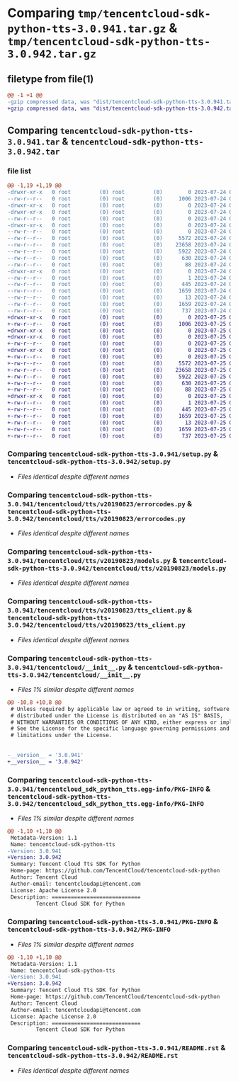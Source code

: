 # Comparing `tmp/tencentcloud-sdk-python-tts-3.0.941.tar.gz` & `tmp/tencentcloud-sdk-python-tts-3.0.942.tar.gz`

## filetype from file(1)

```diff
@@ -1 +1 @@
-gzip compressed data, was "dist/tencentcloud-sdk-python-tts-3.0.941.tar", last modified: Mon Jul 24 00:47:30 2023, max compression
+gzip compressed data, was "dist/tencentcloud-sdk-python-tts-3.0.942.tar", last modified: Tue Jul 25 04:29:17 2023, max compression
```

## Comparing `tencentcloud-sdk-python-tts-3.0.941.tar` & `tencentcloud-sdk-python-tts-3.0.942.tar`

### file list

```diff
@@ -1,19 +1,19 @@
-drwxr-xr-x   0 root         (0) root         (0)        0 2023-07-24 00:47:30.000000 tencentcloud-sdk-python-tts-3.0.941/
--rw-r--r--   0 root         (0) root         (0)     1006 2023-07-24 00:47:29.000000 tencentcloud-sdk-python-tts-3.0.941/setup.py
-drwxr-xr-x   0 root         (0) root         (0)        0 2023-07-24 00:47:30.000000 tencentcloud-sdk-python-tts-3.0.941/tencentcloud/
-drwxr-xr-x   0 root         (0) root         (0)        0 2023-07-24 00:47:30.000000 tencentcloud-sdk-python-tts-3.0.941/tencentcloud/tts/
--rw-r--r--   0 root         (0) root         (0)        0 2023-07-24 00:47:29.000000 tencentcloud-sdk-python-tts-3.0.941/tencentcloud/tts/__init__.py
-drwxr-xr-x   0 root         (0) root         (0)        0 2023-07-24 00:47:30.000000 tencentcloud-sdk-python-tts-3.0.941/tencentcloud/tts/v20190823/
--rw-r--r--   0 root         (0) root         (0)        0 2023-07-24 00:47:29.000000 tencentcloud-sdk-python-tts-3.0.941/tencentcloud/tts/v20190823/__init__.py
--rw-r--r--   0 root         (0) root         (0)     5572 2023-07-24 00:47:29.000000 tencentcloud-sdk-python-tts-3.0.941/tencentcloud/tts/v20190823/errorcodes.py
--rw-r--r--   0 root         (0) root         (0)    23658 2023-07-24 00:47:29.000000 tencentcloud-sdk-python-tts-3.0.941/tencentcloud/tts/v20190823/models.py
--rw-r--r--   0 root         (0) root         (0)     5922 2023-07-24 00:47:29.000000 tencentcloud-sdk-python-tts-3.0.941/tencentcloud/tts/v20190823/tts_client.py
--rw-r--r--   0 root         (0) root         (0)      630 2023-07-24 00:47:29.000000 tencentcloud-sdk-python-tts-3.0.941/tencentcloud/__init__.py
--rw-r--r--   0 root         (0) root         (0)       88 2023-07-24 00:47:30.000000 tencentcloud-sdk-python-tts-3.0.941/setup.cfg
-drwxr-xr-x   0 root         (0) root         (0)        0 2023-07-24 00:47:30.000000 tencentcloud-sdk-python-tts-3.0.941/tencentcloud_sdk_python_tts.egg-info/
--rw-r--r--   0 root         (0) root         (0)        1 2023-07-24 00:47:30.000000 tencentcloud-sdk-python-tts-3.0.941/tencentcloud_sdk_python_tts.egg-info/dependency_links.txt
--rw-r--r--   0 root         (0) root         (0)      445 2023-07-24 00:47:30.000000 tencentcloud-sdk-python-tts-3.0.941/tencentcloud_sdk_python_tts.egg-info/SOURCES.txt
--rw-r--r--   0 root         (0) root         (0)     1659 2023-07-24 00:47:30.000000 tencentcloud-sdk-python-tts-3.0.941/tencentcloud_sdk_python_tts.egg-info/PKG-INFO
--rw-r--r--   0 root         (0) root         (0)       13 2023-07-24 00:47:30.000000 tencentcloud-sdk-python-tts-3.0.941/tencentcloud_sdk_python_tts.egg-info/top_level.txt
--rw-r--r--   0 root         (0) root         (0)     1659 2023-07-24 00:47:30.000000 tencentcloud-sdk-python-tts-3.0.941/PKG-INFO
--rw-r--r--   0 root         (0) root         (0)      737 2023-07-24 00:47:29.000000 tencentcloud-sdk-python-tts-3.0.941/README.rst
+drwxr-xr-x   0 root         (0) root         (0)        0 2023-07-25 04:29:17.000000 tencentcloud-sdk-python-tts-3.0.942/
+-rw-r--r--   0 root         (0) root         (0)     1006 2023-07-25 04:29:17.000000 tencentcloud-sdk-python-tts-3.0.942/setup.py
+drwxr-xr-x   0 root         (0) root         (0)        0 2023-07-25 04:29:17.000000 tencentcloud-sdk-python-tts-3.0.942/tencentcloud/
+drwxr-xr-x   0 root         (0) root         (0)        0 2023-07-25 04:29:17.000000 tencentcloud-sdk-python-tts-3.0.942/tencentcloud/tts/
+-rw-r--r--   0 root         (0) root         (0)        0 2023-07-25 04:29:17.000000 tencentcloud-sdk-python-tts-3.0.942/tencentcloud/tts/__init__.py
+drwxr-xr-x   0 root         (0) root         (0)        0 2023-07-25 04:29:17.000000 tencentcloud-sdk-python-tts-3.0.942/tencentcloud/tts/v20190823/
+-rw-r--r--   0 root         (0) root         (0)        0 2023-07-25 04:29:17.000000 tencentcloud-sdk-python-tts-3.0.942/tencentcloud/tts/v20190823/__init__.py
+-rw-r--r--   0 root         (0) root         (0)     5572 2023-07-25 04:29:17.000000 tencentcloud-sdk-python-tts-3.0.942/tencentcloud/tts/v20190823/errorcodes.py
+-rw-r--r--   0 root         (0) root         (0)    23658 2023-07-25 04:29:17.000000 tencentcloud-sdk-python-tts-3.0.942/tencentcloud/tts/v20190823/models.py
+-rw-r--r--   0 root         (0) root         (0)     5922 2023-07-25 04:29:17.000000 tencentcloud-sdk-python-tts-3.0.942/tencentcloud/tts/v20190823/tts_client.py
+-rw-r--r--   0 root         (0) root         (0)      630 2023-07-25 04:29:17.000000 tencentcloud-sdk-python-tts-3.0.942/tencentcloud/__init__.py
+-rw-r--r--   0 root         (0) root         (0)       88 2023-07-25 04:29:17.000000 tencentcloud-sdk-python-tts-3.0.942/setup.cfg
+drwxr-xr-x   0 root         (0) root         (0)        0 2023-07-25 04:29:17.000000 tencentcloud-sdk-python-tts-3.0.942/tencentcloud_sdk_python_tts.egg-info/
+-rw-r--r--   0 root         (0) root         (0)        1 2023-07-25 04:29:17.000000 tencentcloud-sdk-python-tts-3.0.942/tencentcloud_sdk_python_tts.egg-info/dependency_links.txt
+-rw-r--r--   0 root         (0) root         (0)      445 2023-07-25 04:29:17.000000 tencentcloud-sdk-python-tts-3.0.942/tencentcloud_sdk_python_tts.egg-info/SOURCES.txt
+-rw-r--r--   0 root         (0) root         (0)     1659 2023-07-25 04:29:17.000000 tencentcloud-sdk-python-tts-3.0.942/tencentcloud_sdk_python_tts.egg-info/PKG-INFO
+-rw-r--r--   0 root         (0) root         (0)       13 2023-07-25 04:29:17.000000 tencentcloud-sdk-python-tts-3.0.942/tencentcloud_sdk_python_tts.egg-info/top_level.txt
+-rw-r--r--   0 root         (0) root         (0)     1659 2023-07-25 04:29:17.000000 tencentcloud-sdk-python-tts-3.0.942/PKG-INFO
+-rw-r--r--   0 root         (0) root         (0)      737 2023-07-25 04:29:17.000000 tencentcloud-sdk-python-tts-3.0.942/README.rst
```

### Comparing `tencentcloud-sdk-python-tts-3.0.941/setup.py` & `tencentcloud-sdk-python-tts-3.0.942/setup.py`

 * *Files identical despite different names*

### Comparing `tencentcloud-sdk-python-tts-3.0.941/tencentcloud/tts/v20190823/errorcodes.py` & `tencentcloud-sdk-python-tts-3.0.942/tencentcloud/tts/v20190823/errorcodes.py`

 * *Files identical despite different names*

### Comparing `tencentcloud-sdk-python-tts-3.0.941/tencentcloud/tts/v20190823/models.py` & `tencentcloud-sdk-python-tts-3.0.942/tencentcloud/tts/v20190823/models.py`

 * *Files identical despite different names*

### Comparing `tencentcloud-sdk-python-tts-3.0.941/tencentcloud/tts/v20190823/tts_client.py` & `tencentcloud-sdk-python-tts-3.0.942/tencentcloud/tts/v20190823/tts_client.py`

 * *Files identical despite different names*

### Comparing `tencentcloud-sdk-python-tts-3.0.941/tencentcloud/__init__.py` & `tencentcloud-sdk-python-tts-3.0.942/tencentcloud/__init__.py`

 * *Files 1% similar despite different names*

```diff
@@ -10,8 +10,8 @@
 # Unless required by applicable law or agreed to in writing, software
 # distributed under the License is distributed on an "AS IS" BASIS,
 # WITHOUT WARRANTIES OR CONDITIONS OF ANY KIND, either express or implied.
 # See the License for the specific language governing permissions and
 # limitations under the License.
 
 
-__version__ = '3.0.941'
+__version__ = '3.0.942'
```

### Comparing `tencentcloud-sdk-python-tts-3.0.941/tencentcloud_sdk_python_tts.egg-info/PKG-INFO` & `tencentcloud-sdk-python-tts-3.0.942/tencentcloud_sdk_python_tts.egg-info/PKG-INFO`

 * *Files 1% similar despite different names*

```diff
@@ -1,10 +1,10 @@
 Metadata-Version: 1.1
 Name: tencentcloud-sdk-python-tts
-Version: 3.0.941
+Version: 3.0.942
 Summary: Tencent Cloud Tts SDK for Python
 Home-page: https://github.com/TencentCloud/tencentcloud-sdk-python
 Author: Tencent Cloud
 Author-email: tencentcloudapi@tencent.com
 License: Apache License 2.0
 Description: ============================
         Tencent Cloud SDK for Python
```

### Comparing `tencentcloud-sdk-python-tts-3.0.941/PKG-INFO` & `tencentcloud-sdk-python-tts-3.0.942/PKG-INFO`

 * *Files 1% similar despite different names*

```diff
@@ -1,10 +1,10 @@
 Metadata-Version: 1.1
 Name: tencentcloud-sdk-python-tts
-Version: 3.0.941
+Version: 3.0.942
 Summary: Tencent Cloud Tts SDK for Python
 Home-page: https://github.com/TencentCloud/tencentcloud-sdk-python
 Author: Tencent Cloud
 Author-email: tencentcloudapi@tencent.com
 License: Apache License 2.0
 Description: ============================
         Tencent Cloud SDK for Python
```

### Comparing `tencentcloud-sdk-python-tts-3.0.941/README.rst` & `tencentcloud-sdk-python-tts-3.0.942/README.rst`

 * *Files identical despite different names*

